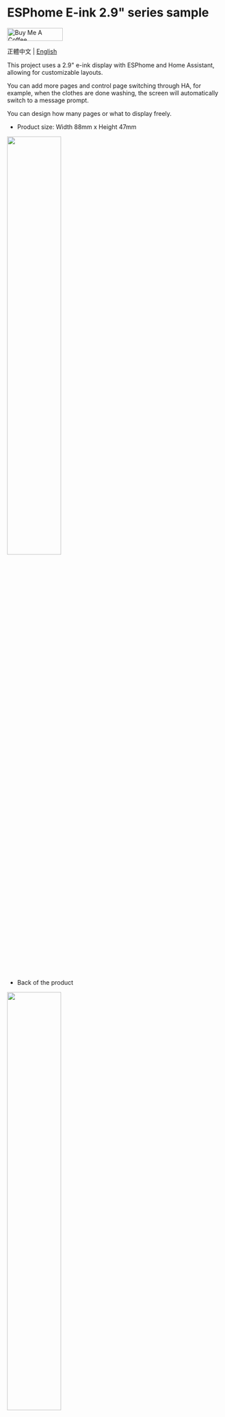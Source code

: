 # ESPhome E-ink 2.9" series sample

<a href="https://www.buymeacoffee.com/xangin" target="_blank"><img src="https://cdn.buymeacoffee.com/buttons/default-orange.png" alt="Buy Me A Coffee" height="30" width="130"></a>

正體中文 | [English](https://github.com/xangin/esphome_eink2.9_series/blob/main/README_en.md)

This project uses a 2.9" e-ink display with ESPhome and Home Assistant, allowing for customizable layouts.

You can add more pages and control page switching through HA, for example, when the clothes are done washing, the screen will automatically switch to a message prompt.

You can design how many pages or what to display freely.

- Product size: Width 88mm x Height 47mm

<img src="https://i.imgur.com/ce0TzbS.jpg" width="50%" />

- Back of the product

<img src="https://i.imgur.com/h4HkUgz.jpg" width="50%" />


# Sample references:

## Sample 1. eink_clock.yaml

A simple clock that only displays the date and time.

<img src="https://i.imgur.com/N9xaPfd.jpg" width="66%" />


## Sample 2. eink_clock_with_forecast.yaml

In addition to the date and time, it also reads the weather forecast icon and temperature from HA.

<img src="https://i.imgur.com/8LQM3R7.jpg" width="66%" />


## Sample 3. eink_clock_with_temp.yaml

In addition to the date and time, it also reads a temperature and humidity entity from HA.

<img src="https://i.imgur.com/G7seg0c.jpg" width="66%" />

## Sample 4. eink_clock_with_pages.yaml

In addition to the date and time, it also includes a message page.

<img src="https://user-images.githubusercontent.com/56766371/280905123-8fde26c9-1ff2-4ab5-92ce-a17f62dd761a.jpg" width="66%" />

## Hardware 硬體架構

- [Waveshare 2.9 inch Black and White E-ink Screen](https://detail.tmall.com/item.htm?id=605757420567) - Without casing
- [E-ink Screen Driver Board ESP8266](https://oshwhub.com/lingdy2012/mo-shui-ping-_esp8266-qu-dong-ban-_0603_wos_v0-1) - Available on Xianyu
- [E-ink Screen Casing (EW029F2(2.9 inch single battery))](https://item.taobao.com/item.htm?id=601700008521)- Case


## Installation

1. Place the files in the `/fonts` folder into the HA/config/esphome folder.
2. Place any YAML into HA/config/esphome, modify the content as desired, compile, and flash it to the ESP module via USB.
3. For reading information from HA, the ESPhome device must be added to HA for accurate display of information.

## ESPHome yaml

### Page switching control in HA

There are 2 buttons that display p1 (Time Page) and p2 (Message Page) when pressed. If you want to add more pages, you can follow the code to add more.

```YAML
button:
  - platform: template
    name: "Show Time Page"
    icon: 'mdi:clock'
    on_press:
      then:
        - display.page.show: p1
        - component.update: my_display
    
  - platform: template
    name: "Show Message Page"
    icon: 'mdi:update'
    on_press:
      then:
        - display.page.show: p2
        - component.update: my_display
```

### Display icons based on Wi-Fi strength

說明: 

- Greater than or equal to -60 shows three bars
- -60~-70 shows two bars
- -70~-75 shows one bar
- -75~-85 shows zero bars
- Less than -85 shows disconnected

You can freely change the strength range to display the number of bars.

```YAML
          //wifi signal
          if (id(wifisignal).state >= -60) {
              //Excellent
              it.print(0, 0, id(wifi_font), "\U000F08BE");
          } else if (id(wifisignal).state  >= -70) {
              //Good
              it.print(0, 0, id(wifi_font), "\U000F08BD");
          } else if (id(wifisignal).state  >= -75) {
              //Fair
              it.print(0, 0, id(wifi_font),"\U000F08BC");
          } else if (id(wifisignal).state  >= -85) {
              //Weak
              it.print(0, 0, id(wifi_font),"\U000F08BF");
          } else {
              //Unlikely working signal
              it.print(0, 0, id(wifi_font),"\U000F0783");
          }
```

### Modify custom message content

Steps:

1. In the font declaration `msg_font`, write out **all** the Chinese characters to be displayed first for proper display.

```YAML
font:
  - file: "fonts/NotoSansTC-Medium.ttf"
    id: msg_font
    size: 40
    glyphs: 衣服已經洗拿去烘好囉!趕快收起來ABCDEFGHIJKLMNOPQRSTUVWXYZabcdefghijklmnopqrstuvwxyz,."%-~_:°
```

2. In the `display` p2, replace the text you want to show. Based on the current size setting, one line displays `7 Chinese characters`. Exceeding this limit will not display correctly.

```YAML
display:
  ...
      - id: p2
        lambda: |- 
          it.printf(150,15, id(msg_font), TextAlign::TOP_CENTER, "衣服已經洗好囉!");
          it.printf(150,70, id(msg_font), TextAlign::TOP_CENTER, "趕快拿去烘~");
```

### Add more pages

Steps: Follow the button and display code to add more groups. For example, below is a third page that shows the clothes are done drying when pressed.

Remember to add any Chinese characters not in `msg_font` to ensure proper display.

```YAML

button: #Copy to the very bottom of the button code, do not write button repeatedly!
  ...
  - platform: template
    name: "Show Dryer Done Page"
    icon: 'mdi:update'
    on_press:
      then:
        - display.page.show: p3
        - component.update: my_display


display: #Copy to the very bottom of the display code, do not write display repeatedly!
  ...
      - id: p3
        lambda: |- 
          it.printf(150,15, id(msg_font), TextAlign::TOP_CENTER, "衣服已經烘好囉!");
          it.printf(150,70, id(msg_font), TextAlign::TOP_CENTER, "趕快收起來!!");
```

